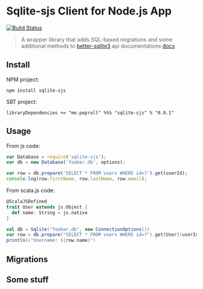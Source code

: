 # Sqlite-sjs Client for Node.js App
[![Build Status](https://travis-ci.org/PepRoll/sqlite-sjs.svg?branch=master)](https://travis-ci.org/PepRoll/sqlite-sjs)
> A wrapper library that adds SQL-based migrations and some additional methods to
> [better-sqlite3](https://github.com/JoshuaWise/better-sqlite3)
> api documentations [docs](https://github.com/JoshuaWise/better-sqlite3/wiki/API)


## Install

NPM project:

`npm install sqlite-sjs`

SBT project:

`libraryDependencies += "me.peproll" %%% "sqlite-sjs" % "0.0.1"`


## Usage


From js code:
```js
var Database = require('sqlite-sjs');
var db = new Database('foobar.db', options);

var row = db.prepare('SELECT * FROM users WHERE id=?').get(userId);
console.log(row.firstName, row.lastName, row.email);
```

From scala.js code:
```scala
@ScalaJSDefined
trait User extends js.Object {
  def name: String = js.native
}

val db = Sqlite("foobar.db", new ConnectionOptions())
var row = db.prepare("SELECT * FROM users WHERE id=?").get[User](userId)
println(s"Username: ${row.name}")
```

## Migrations


## Some stuff